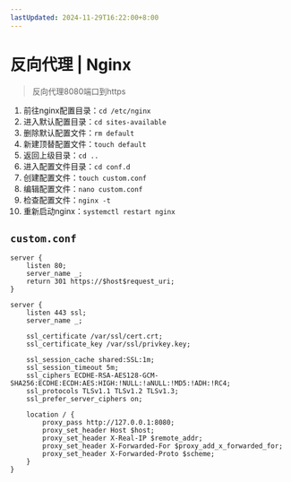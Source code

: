 ```yaml
---
lastUpdated: 2024-11-29T16:22:00+8:00
---
```


# 反向代理 | Nginx

> 反向代理8080端口到https

1. 前往nginx配置目录：```cd /etc/nginx```
2. 进入默认配置目录：```cd sites-available```
3. 删除默认配置文件：```rm default```
4. 新建顶替配置文件：```touch default```
5. 返回上级目录：```cd ..```
6. 进入配置文件目录：```cd conf.d```
7. 创建配置文件：```touch custom.conf```
8. 编辑配置文件：```nano custom.conf```
9. 检查配置文件：```nginx -t```
10. 重新启动nginx：```systemctl restart nginx```

## ```custom.conf```

```nginx
server {
    listen 80;
    server_name _;
    return 301 https://$host$request_uri;
}

server {
    listen 443 ssl;
    server_name _;

    ssl_certificate /var/ssl/cert.crt;
    ssl_certificate_key /var/ssl/privkey.key;

    ssl_session_cache shared:SSL:1m;
    ssl_session_timeout 5m;
    ssl_ciphers ECDHE-RSA-AES128-GCM-SHA256:ECDHE:ECDH:AES:HIGH:!NULL:!aNULL:!MD5:!ADH:!RC4;
    ssl_protocols TLSv1.1 TLSv1.2 TLSv1.3;
    ssl_prefer_server_ciphers on;

    location / {
        proxy_pass http://127.0.0.1:8080;
        proxy_set_header Host $host;
        proxy_set_header X-Real-IP $remote_addr;
        proxy_set_header X-Forwarded-For $proxy_add_x_forwarded_for;
        proxy_set_header X-Forwarded-Proto $scheme;
    }
}
```